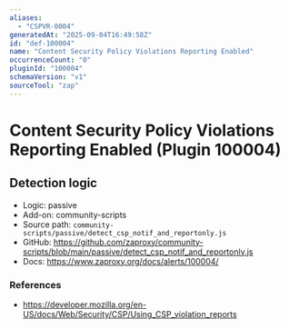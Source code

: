 ```yaml
---
aliases:
  - "CSPVR-0004"
generatedAt: "2025-09-04T16:49:58Z"
id: "def-100004"
name: "Content Security Policy Violations Reporting Enabled"
occurrenceCount: "0"
pluginId: "100004"
schemaVersion: "v1"
sourceTool: "zap"
---
```


# Content Security Policy Violations Reporting Enabled (Plugin 100004)

## Detection logic

- Logic: passive
- Add-on: community-scripts
- Source path: `community-scripts/passive/detect_csp_notif_and_reportonly.js`
- GitHub: https://github.com/zaproxy/community-scripts/blob/main/passive/detect_csp_notif_and_reportonly.js
- Docs: https://www.zaproxy.org/docs/alerts/100004/

### References
- https://developer.mozilla.org/en-US/docs/Web/Security/CSP/Using_CSP_violation_reports

